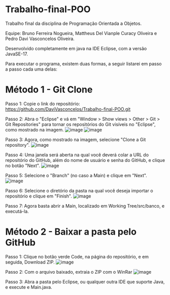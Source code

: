 # Trabalho-final-POO
 Trabalho final da disciplina de Programação Orientada a Objetos.

 Equipe: Bruno Ferreira Nogueira, Mattheus Del Vianple Curacy Oliveira e Pedro Davi Vasconcelos Oliveira.

 Desenvolvido completamente em java na IDE Eclipse, com a versão JavaSE-17.

 Para executar o programa, existem duas formas, a seguir listarei em passo a passo cada uma delas:

 # Método 1 - Git Clone
Passo 1: Copie o link do repositório: https://github.com/DaviVasconcelos/Trabalho-final-POO.git

Passo 2: Abra o "Eclipse" e vá em "Window > Show views > Other > Git > Git Repositories" para tornar os repositórios do Git visíveis no "Eclipse", como mostrado na imagem.
![image](https://github.com/DaviVasconcelos/Trabalho-final-POO/assets/89715003/2df1c98a-a93f-4599-9125-d61cf5bf9a2c)
![image](https://github.com/DaviVasconcelos/Trabalho-final-POO/assets/89715003/fce07cb9-a0ef-4406-b311-cbc0b36f51f8)

Passo 3: Agora, como mostrado na imagem, selecione "Clone a Git repository".
![image](https://github.com/DaviVasconcelos/Trabalho-final-POO/assets/89715003/2a9ad2b1-faa8-47ca-94cc-aab8d144273b)

Passo 4: Uma janela será aberta na qual você deverá colar a URL do repositório do GitHub, além do nome de usuário e senha do GitHub, e clique no botão "Next".
![image](https://github.com/DaviVasconcelos/Trabalho-final-POO/assets/89715003/fdd3ae24-51f7-45c6-a84c-525aae86a997)

Passo 5: Selecione o "Branch" (no caso a Main) e clique em "Next".
![image](https://github.com/DaviVasconcelos/Trabalho-final-POO/assets/89715003/02b622f4-0cd6-4972-a4d0-5fbdee5ce7a5)

Passo 6: Selecione o diretório da pasta na qual você deseja importar o repositório e clique em "Finish".
 ![image](https://github.com/DaviVasconcelos/Trabalho-final-POO/assets/89715003/4923b7d5-1713-4d26-ae32-bdb9913885db)

Passo 7: Agora basta abrir a Main, localizado em Working Tree/src/banco, e executá-la.

# Método 2 - Baixar a pasta pelo GitHub
Passo 1: Clique no botão verde Code, na página do repositório, e em seguida, Download ZIP.
 ![image](https://github.com/DaviVasconcelos/Trabalho-final-POO/assets/89715003/7817fc45-52ce-47a6-b353-c271cc8def04)

Passo 2: Com o arquivo baixado, extraia o ZIP com o WinRar
![image](https://github.com/DaviVasconcelos/Trabalho-final-POO/assets/89715003/8df12d52-e775-46cf-a9f9-60002d5afbc2)

Passo 3: Abra a pasta pelo Eclipse, ou qualquer outra IDE que suporte Java, e execute e Main.java.
